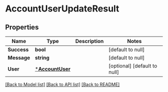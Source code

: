 # AccountUserUpdateResult

## Properties
Name | Type | Description | Notes
------------ | ------------- | ------------- | -------------
**Success** | **bool** |  | [default to null]
**Message** | **string** |  | [default to null]
**User** | [***AccountUser**](AccountUser.md) |  | [optional] [default to null]

[[Back to Model list]](../README.md#documentation-for-models) [[Back to API list]](../README.md#documentation-for-api-endpoints) [[Back to README]](../README.md)


